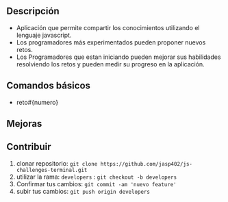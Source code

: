 ## Descripción
* Aplicación que  permite compartir los conocimientos utilizando el lenguaje javascript.  
* Los programadores más experimentados pueden proponer nuevos retos.
* Los Programadores que estan iniciando pueden mejorar sus habilidades resolviendo los retos y pueden medir su progreso en la aplicación.
  
## Comandos básicos
- reto#{numero}  

## Mejoras

## Contribuir

1. clonar repositorio: `git clone https://github.com/jasp402/js-challenges-terminal.git` 
2. utilizar la rama: `developers` : `git checkout -b developers `
3. Confirmar tus cambios: `git commit -am 'nuevo feature'`
4. subir tus cambios: `git push origin developers`